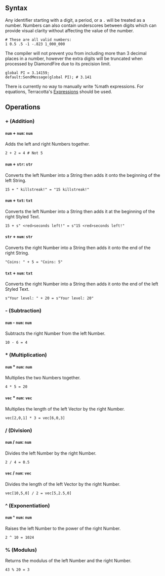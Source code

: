 ## Syntax
Any identifier starting with a digit, a period, or a `.` will be treated as a number. Numbers can also contain underscores between digits which can provide visual clarity without affecting the value of the number.

```tc
# These are all valid numbers:
1 0.5 .5 -1 -.823 1_000_000
```

The compiler will not prevent you from including more than 3 decimal places in a number, however the extra digits will be truncated when processed by DiamondFire due to its precision limit.

```tc
global PI = 3.14159;
default:SendMessage(global PI); # 3.141
```

There is currently no way to manually write %math expressions. For equations, Terracotta's [Expressions](../language_features/expressions.md) should be used.

## Operations
### + (Addition)
#### `num` + `num`: `num`
Adds the left and right Numbers together.
```tc
2 + 2 = 4 # Not 5
```

#### `num` + `str`: `str`
Converts the left Number into a String then adds it onto the beginning of the left String.
```tc
15 + " killstreak!" = "15 killstreak!"
```

#### `num` + `txt`: `txt`
Converts the left Number into a String then adds it at the beginning of the right Styled Text.
```tc
15 + s" <red>seconds left!" = s"15 <red>seconds left!"
```

#### `str` + `num`: `str`
Converts the right Number into a String then adds it onto the end of the right String.
```tc
"Coins: " + 5 = "Coins: 5"
```

#### `txt` + `num`: `txt`
Converts the right Number into a String then adds it onto the end of the left Styled Text.
```tc
s"Your level: " + 20 = s"Your level: 20"
```

### - (Subtraction)

#### `num` - `num`: `num`
Subtracts the right Number from the left Number.
```tc
10 - 6 = 4
```

### * (Multiplication)

#### `num` * `num`: `num`
Multiplies the two Numbers together.
```tc
4 * 5 = 20
```

#### `vec` * `num`: `vec`
Multiplies the length of the left Vector by the right Number.
```tc
vec[2,0,1] * 3 = vec[6,0,3]
```

### / (Division)

#### `num` / `num`: `num`
Divides the left Number by the right Number.
```tc   
2 / 4 = 0.5
```

#### `vec` / `num`: `vec`
Divides the length of the left Vector by the right Number.
```tc
vec[10,5,0] / 2 = vec[5,2.5,0]
```

### ^ (Exponentiation)

#### `num` ^ `num`: `num`
Raises the left Number to the power of the right Number.
```tc
2 ^ 10 = 1024
```

### % (Modulus)
Returns the modulus of the left Number and the right Number.
```tc
43 % 20 = 3
```